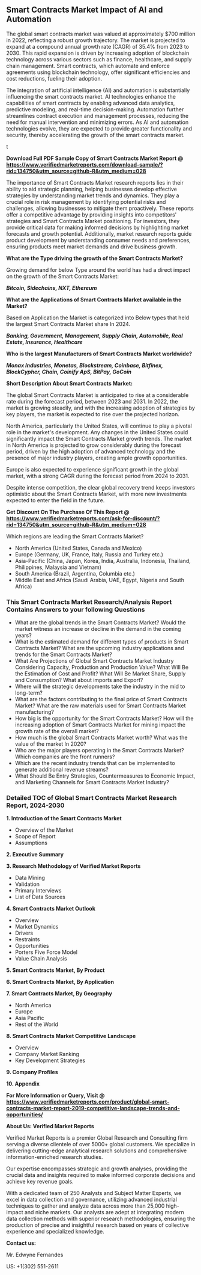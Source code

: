 <h2>Smart Contracts Market Impact of AI and Automation</h2><p>The global smart contracts market was valued at approximately $700 million in 2022, reflecting a robust growth trajectory. The market is projected to expand at a compound annual growth rate (CAGR) of 35.4% from 2023 to 2030. This rapid expansion is driven by increasing adoption of blockchain technology across various sectors such as finance, healthcare, and supply chain management. Smart contracts, which automate and enforce agreements using blockchain technology, offer significant efficiencies and cost reductions, fueling their adoption.</p><p>The integration of artificial intelligence (AI) and automation is substantially influencing the smart contracts market. AI technologies enhance the capabilities of smart contracts by enabling advanced data analytics, predictive modeling, and real-time decision-making. Automation further streamlines contract execution and management processes, reducing the need for manual intervention and minimizing errors. As AI and automation technologies evolve, they are expected to provide greater functionality and security, thereby accelerating the growth of the smart contracts market.</p>t</p><p id="" class=""><strong>Download Full PDF Sample Copy of Smart Contracts Market Report @ <a href="https://www.verifiedmarketreports.com/download-sample/?rid=134750&utm_source=github-R&utm_medium=028" target="_blank">https://www.verifiedmarketreports.com/download-sample/?rid=134750&utm_source=github-R&utm_medium=028</a></strong></p><p>The importance of&nbsp;Smart Contracts Market research reports lies in their ability to aid strategic planning, helping businesses develop effective strategies by understanding market trends and dynamics. They play a crucial role in risk management by identifying potential risks and challenges, allowing businesses to mitigate them proactively. These reports offer a competitive advantage by providing insights into competitors' strategies and Smart Contracts Market positioning. For investors, they provide critical data for making informed decisions by highlighting market forecasts and growth potential. Additionally, market research reports guide product development by understanding consumer needs and preferences, ensuring products meet market demands and drive business growth.</p><p><strong>What are the&nbsp;Type driving the growth of the Smart Contracts Market?</strong></p><p id="" class="">Growing demand for below Type around the world has had a direct impact on the growth of the Smart Contracts Market:</p><em><strong>Bitcoin, Sidechains, NXT, Ethereum</strong></em></p><strong>What are the&nbsp;Applications&nbsp;of Smart Contracts Market available in the Market?</strong></p><p id="" class="">Based on Application the Market is categorized into Below types that held the largest Smart Contracts Market share In 2024.</p><em><strong>Banking, Government, Management, Supply Chain, Automobile, Real Estate, Insurance, Healthcare</strong></em></p><strong>Who is the largest Manufacturers of Smart Contracts Market worldwide?</strong></p><p><em><strong>Monax Industries, Monetas, Blockstream, Coinbase, Bitfinex, BlockCypher, Chain, Coinify ApS, BitPay, GoCoin</strong></em></p><p id="" class=""><strong>Short Description About Smart Contracts Market:</strong></p><p>The global Smart Contracts Market is anticipated to rise at a considerable rate during the forecast period, between 2023 and 2031. In 2022, the market is growing steadily, and with the increasing adoption of strategies by key players, the market is expected to rise over the projected horizon.</p><p>North America, particularly the United States, will continue to play a pivotal role in the market's development. Any changes in the United States could significantly impact the Smart Contracts Market growth trends. The market in North America is projected to grow considerably during the forecast period, driven by the high adoption of advanced technology and the presence of major industry players, creating ample growth opportunities.</p><p>Europe is also expected to experience significant growth in the global market, with a strong CAGR during the forecast period from 2024 to 2031.</p><p>Despite intense competition, the clear global recovery trend keeps investors optimistic about the Smart Contracts Market, with more new investments expected to enter the field in the future.</p><p id="" class=""><strong>Get Discount On The Purchase Of This Report @ <a href="https://www.verifiedmarketreports.com/ask-for-discount/?rid=134750&utm_source=github-R&utm_medium=028" target="_blank">https://www.verifiedmarketreports.com/ask-for-discount/?rid=134750&utm_source=github-R&utm_medium=028</a></strong></p>Which regions are leading the Smart Contracts Market?</p><ul><li>North America (United States, Canada and Mexico)</li><li>Europe (Germany, UK, France, Italy, Russia and Turkey etc.)</li><li>Asia-Pacific (China, Japan, Korea, India, Australia, Indonesia, Thailand, Philippines, Malaysia and Vietnam)</li><li>South America (Brazil, Argentina, Columbia etc.)</li><li>Middle East and Africa (Saudi Arabia, UAE, Egypt, Nigeria and South Africa)</li></ul><h3 id="" class="">This Smart Contracts Market Research/Analysis Report Contains Answers to your following Questions</h3><ul><li>What are the global trends in the Smart Contracts Market? Would the market witness an increase or decline in the demand in the coming years?</li><li>What is the estimated demand for different types of products in Smart Contracts Market? What are the upcoming industry applications and trends for the Smart Contracts Market?</li><li>What Are Projections of Global Smart Contracts Market Industry Considering Capacity, Production and Production Value? What Will Be the Estimation of Cost and Profit? What Will Be Market Share, Supply and Consumption? What about imports and Export?</li><li>Where will the strategic developments take the industry in the mid to long-term?</li><li>What are the factors contributing to the final price of Smart Contracts Market? What are the raw materials used for Smart Contracts Market manufacturing?</li><li>How big is the opportunity for the Smart Contracts Market? How will the increasing adoption of Smart Contracts Market for mining impact the growth rate of the overall market?</li><li>How much is the global Smart Contracts Market worth? What was the value of the market In 2020?</li><li>Who are the major players operating in the Smart Contracts Market? Which companies are the front runners?</li><li>Which are the recent industry trends that can be implemented to generate additional revenue streams?</li><li>What Should Be Entry Strategies, Countermeasures to Economic Impact, and Marketing Channels for Smart Contracts Market Industry?</li></ul><h3 id="" class="">Detailed TOC of Global Smart Contracts Market Research Report, 2024-2030</h3><p id="" class=""><strong>1. Introduction of the Smart Contracts Market</strong></p><ul><li>Overview of the Market</li><li>Scope of Report</li><li>Assumptions</li></ul><p id="" class=""><strong>2. Executive Summary</strong></p><p id="" class=""><strong>3. Research Methodology of Verified Market Reports</strong></p><ul><li>Data Mining</li><li>Validation</li><li>Primary Interviews</li><li>List of Data Sources</li></ul><p id="" class=""><strong>4. Smart Contracts Market Outlook</strong></p><ul><li>Overview</li><li>Market Dynamics</li><li>Drivers</li><li>Restraints</li><li>Opportunities</li><li>Porters Five Force Model</li><li>Value Chain Analysis</li></ul><p id="" class=""><strong>5. Smart Contracts Market, By Product</strong></p><p id="" class=""><strong>6. Smart Contracts Market, By Application</strong></p><p id="" class=""><strong>7. Smart Contracts Market, By Geography</strong></p><ul><li>North America</li><li>Europe</li><li>Asia Pacific</li><li>Rest of the World</li></ul><p id="" class=""><strong>8. Smart Contracts Market Competitive Landscape</strong></p><ul><li>Overview</li><li>Company Market Ranking</li><li>Key Development Strategies</li></ul><p id="" class=""><strong>9. Company Profiles</strong></p><p id="" class=""><strong>10. Appendix</strong></p><p id="" class=""><strong>For More Information or Query, Visit @ <a href="https://www.verifiedmarketreports.com/product/global-smart-contracts-market-report-2019-competitive-landscape-trends-and-opportunities/" target="_blank">https://www.verifiedmarketreports.com/product/global-smart-contracts-market-report-2019-competitive-landscape-trends-and-opportunities/</a></strong></p><p id="" class=""><strong>About Us: Verified Market Reports</strong></p><p id="" class="">Verified Market Reports is a premier Global Research and Consulting firm serving a diverse clientele of over 5000+ global customers. We specialize in delivering cutting-edge analytical research solutions and comprehensive information-enriched research studies.</p><p id="" class="">Our expertise encompasses strategic and growth analyses, providing the crucial data and insights required to make informed corporate decisions and achieve key revenue goals.</p><p id="" class="">With a dedicated team of 250 Analysts and Subject Matter Experts, we excel in data collection and governance, utilizing advanced industrial techniques to gather and analyze data across more than 25,000 high-impact and niche markets. Our analysts are adept at integrating modern data collection methods with superior research methodologies, ensuring the production of precise and insightful research based on years of collective experience and specialized knowledge.</p><p id="" class=""><strong>Contact us:</strong></p><p id="" class="">Mr. Edwyne Fernandes</p><p id="" class="">US: +1(302) 551-2611</p>
